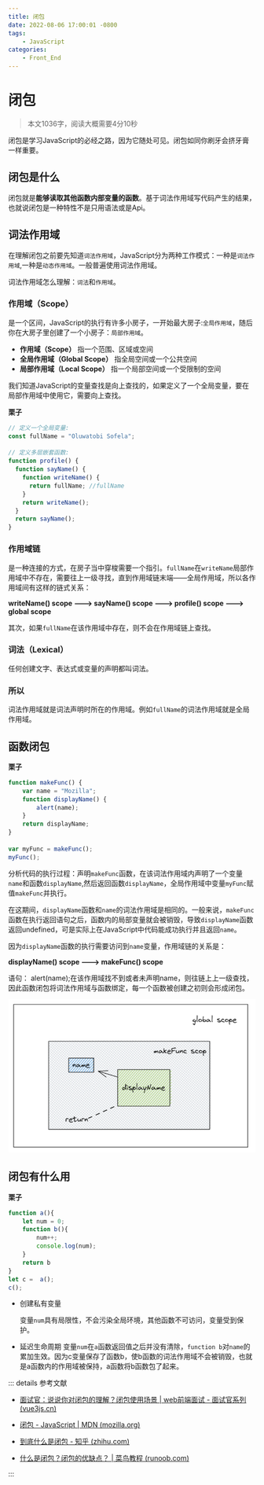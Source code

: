 ```yaml
---
title: 闭包
date: 2022-08-06 17:00:01 -0800
tags:   
    - JavaScript
categories: 
    - Front_End
---
```


# 闭包

>本文1036字，阅读大概需要4分10秒

闭包是学习JavaScript的必经之路，因为它随处可见。闭包如同你刷牙会挤牙膏一样重要。

## 闭包是什么

闭包就是**能够读取其他函数内部变量的函数**。基于词法作用域写代码产生的结果，也就说闭包是一种特性不是只用语法或是Api。

## 词法作用域

在理解闭包之前要先知道`词法作用域`，JavaScript分为两种工作模式：一种是`词法作用域`,一种是`动态作用域`。一般普遍使用词法作用域。

词法作用域怎么理解：`词法`和`作用域`。

### 作用域（Scope）

是一个区间，JavaScript的执行有许多小房子，一开始最大房子:`全局作用域`，随后你在大房子里创建了一个小房子：`局部作用域`。

- **作用域（Scope）** 指一个范围、区域或空间
- **全局作用域（Global Scope）** 指全局空间或一个公共空间
- **局部作用域（Local Scope）** 指一个局部空间或一个受限制的空间

我们知道JavaScript的变量查找是向上查找的，如果定义了一个全局变量，要在局部作用域中使用它，需要向上查找。

**栗子**

```js
// 定义一个全局变量:
const fullName = "Oluwatobi Sofela";

// 定义多层嵌套函数:
function profile() {
  function sayName() {
    function writeName() {
      return fullName; //fullName 
    }
    return writeName();
  }
  return sayName();
}
```

### 作用域链

是一种连接的方式，在房子当中穿梭需要一个指引。`fullName`在`writeName`局部作用域中不存在，需要往上一级寻找，直到作用域链末端——全局作用域，所以各作用域间有这样的链式关系：

**writeName() scope ---> sayName() scope ---> profile() scope ---> global scope**

其次，如果`fullName`在该作用域中存在，则不会在作用域链上查找。

### 词法（Lexical）

任何创建文字、表达式或变量的声明都叫词法。

### 所以

词法作用域就是词法声明时所在的作用域。例如`fullName`的词法作用域就是全局作用域。

## 函数闭包

**栗子**

```js
function makeFunc() {
    var name = "Mozilla";
    function displayName() {
        alert(name);
    }
    return displayName;
}

var myFunc = makeFunc();
myFunc();
```

分析代码的执行过程：声明`makeFunc`函数，在该词法作用域内声明了一个变量`name`和函数`displayName`,然后返回函数`displayName`，全局作用域中变量`myFunc`赋值`makeFunc`并执行。

在这期间，`displayName`函数和`name`的词法作用域是相同的。一般来说，`makeFunc`函数在执行返回语句之后，函数内的局部变量就会被销毁，导致`displayName`函数返回undefined，可是实际上在JavaScript中代码能成功执行并且返回`name`。

因为`displayName`函数的执行需要访问到`name`变量，作用域链的关系是：

**displayName() scope ---> makeFunc() scope**

语句： alert(name);在该作用域找不到或者未声明name，则往链上上一级查找，因此函数闭包将词法作用域与函数绑定，每一个函数被创建之初则会形成闭包。

![image-20220808132559328](./image-20220808132559328.png)

## 闭包有什么用

**栗子**

```js
function a(){
    let num = 0;
    function b(){
        num++;
        console.log(num);
    }
    return b
}
let c =  a();
c();
```

* 创建私有变量

  变量`num`具有局限性，不会污染全局环境，其他函数不可访问，变量受到保护。

* 延迟生命周期
  变量`num`在`a`函数返回值之后并没有清除，`function b`对`name`的累加生效。因为c变量保存了函数b，使b函数的词法作用域不会被销毁，也就是a函数内的作用域被保持，a函数将b函数包了起来。

::: details 参考文献

* [面试官：说说你对闭包的理解？闭包使用场景 | web前端面试 - 面试官系列 (vue3js.cn)](https://vue3js.cn/interview/JavaScript/closure.html#一、是什么)

* [闭包 - JavaScript | MDN (mozilla.org)](https://developer.mozilla.org/zh-CN/docs/Web/JavaScript/Closures)

* [到底什么是闭包 - 知乎 (zhihu.com)](https://zhuanlan.zhihu.com/p/21346046)

* [什么是闭包？闭包的优缺点？ | 菜鸟教程 (runoob.com)](https://www.runoob.com/w3cnote/closure-intro.html)


:::